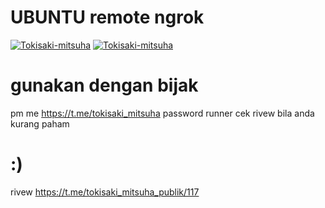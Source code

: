 # UBUNTU remote ngrok
[![Tokisaki-mitsuha](https://telegra.ph/file/8db5ba7fb32ef573d5e26.jpg)](https://t.me/tokisaki_mitsuha_publik)
[![Tokisaki-mitsuha](https://telegra.ph/file/5731f539bbf16c9b39f43.gif)](https://t.me/tokisaki_mitsuha_publik)
# gunakan dengan bijak
pm me https://t.me/tokisaki_mitsuha
password runner cek rivew bila anda kurang paham
# :)
rivew https://t.me/tokisaki_mitsuha_publik/117

